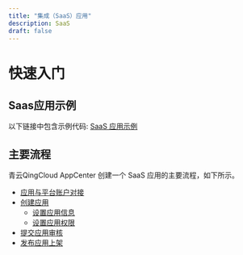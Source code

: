 ```yaml
---
title: "集成（SaaS）应用"
description: SaaS
draft: false
---
```


# 快速入门


## Saas应用示例

以下链接中包含示例代码: [SaaS 应用示例](https://github.com/yanshanlangren/sample_qc_ap)

## 主要流程

青云QingCloud AppCenter 创建一个 SaaS 应用的主要流程，如下所示。

- [应用与平台账户对接](/appcenter/dev-platform/saas-developer-guide/account)
- [创建应用](/appcenter/dev-platform/saas-developer-guide/release/#创建应用)
  - [设置应用信息](/appcenter/dev-platform/saas-developer-guide/release/#设置应用信息)
  - [设置应用权限](/appcenter/dev-platform/saas-developer-guide/release/#设置应用权限)
- [提交应用审核](/appcenter/dev-platform/saas-developer-guide/release/#提交应用审核)
- [发布应用上架](/appcenter/dev-platform/saas-developer-guide/release/#发布上架应用)

